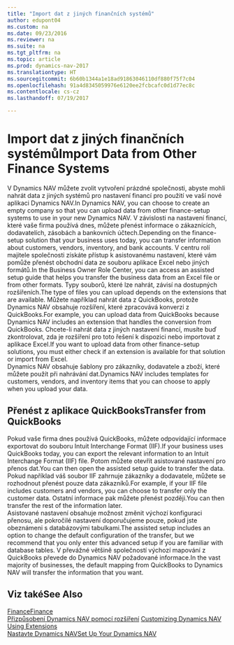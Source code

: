 ```yaml
---
title: "Import dat z jiných finančních systémů"
author: edupont04
ms.custom: na
ms.date: 09/23/2016
ms.reviewer: na
ms.suite: na
ms.tgt_pltfrm: na
ms.topic: article
ms.prod: dynamics-nav-2017
ms.translationtype: HT
ms.sourcegitcommit: 6b60b1344a1e18ad91863046110df880f75f7c04
ms.openlocfilehash: 91a4d8345059976e6120ee2fcbcafc0d1d77ec8c
ms.contentlocale: cs-cz
ms.lasthandoff: 07/19/2017

---
```


# <a name="import-data-from-other-finance-systems"></a><span data-ttu-id="ccbb7-102">Import dat z jiných finančních systémů</span><span class="sxs-lookup"><span data-stu-id="ccbb7-102">Import Data from Other Finance Systems</span></span>
<span data-ttu-id="ccbb7-103">V Dynamics NAV můžete zvolit vytvoření prázdné společnosti, abyste mohli nahrát data z jiných systémů pro nastavení financí pro použití ve vaší nové aplikaci Dynamics NAV.</span><span class="sxs-lookup"><span data-stu-id="ccbb7-103">In Dynamics NAV, you can choose to create an empty company so that you can upload data from other finance-setup systems to use in your new Dynamics NAV.</span></span> <span data-ttu-id="ccbb7-104">V závislosti na nastavení financí, které vaše firma používá dnes, můžete přenést informace o zákaznících, dodavatelích, zásobách a bankovních účtech.</span><span class="sxs-lookup"><span data-stu-id="ccbb7-104">Depending on the finance-setup solution that your business uses today, you can transfer information about customers, vendors, inventory, and bank accounts.</span></span>
<span data-ttu-id="ccbb7-105">V centru rolí majitele společnosti získáte přístup k asistovanému nastavení, které vám pomůže přenést obchodní data ze souboru aplikace Excel nebo jiných formátů.</span><span class="sxs-lookup"><span data-stu-id="ccbb7-105">In the Business Owner Role Center, you can access an assisted setup guide that helps you transfer the business data from an Excel file or from other formats.</span></span> <span data-ttu-id="ccbb7-106">Typy souborů, které lze nahrát, závisí na dostupných rozšířeních.</span><span class="sxs-lookup"><span data-stu-id="ccbb7-106">The type of files you can upload depends on the extensions that are available.</span></span> <span data-ttu-id="ccbb7-107">Můžete například nahrát data z QuickBooks, protože Dynamics NAV obsahuje rozšíření, které zpracovává konverzi z QuickBooks.</span><span class="sxs-lookup"><span data-stu-id="ccbb7-107">For example, you can upload data from QuickBooks because Dynamics NAV includes an extension that handles the conversion from QuickBooks.</span></span> <span data-ttu-id="ccbb7-108">Chcete-li nahrát data z jiných nastavení financí, musíte buď zkontrolovat, zda je rozšíření pro toto řešení k dispozici nebo importovat z aplikace Excel.</span><span class="sxs-lookup"><span data-stu-id="ccbb7-108">If you want to upload data from other finance-setup solutions, you must either check if an extension is available for that solution or import from Excel.</span></span>  
<span data-ttu-id="ccbb7-109">Dynamics NAV obsahuje šablony pro zákazníky, dodavatele a zboží, které můžete použít při nahrávání dat.</span><span class="sxs-lookup"><span data-stu-id="ccbb7-109">Dynamics NAV includes templates for customers, vendors, and inventory items that you can choose to apply when you upload your data.</span></span>  

## <a name="transfer-from-quickbooks"></a><span data-ttu-id="ccbb7-110">Přenést z aplikace QuickBooks</span><span class="sxs-lookup"><span data-stu-id="ccbb7-110">Transfer from QuickBooks</span></span>
<span data-ttu-id="ccbb7-111">Pokud vaše firma dnes používá QuickBooks, můžete odpovídající informace exportovat do souboru Intuit Interchange Format (IIF).</span><span class="sxs-lookup"><span data-stu-id="ccbb7-111">If your business uses QuickBooks today, you can export the relevant information to an Intuit Interchange Format (IIF) file.</span></span> <span data-ttu-id="ccbb7-112">Potom můžete otevřít asistované nastavení pro přenos dat.</span><span class="sxs-lookup"><span data-stu-id="ccbb7-112">You can then open the assisted setup guide to transfer the data.</span></span>
<span data-ttu-id="ccbb7-113">Pokud například váš soubor IIF zahrnuje zákazníky a dodavatele, můžete se rozhodnout přenést pouze data zákazníků.</span><span class="sxs-lookup"><span data-stu-id="ccbb7-113">For example, if your IIF file includes customers and vendors, you can choose to transfer only the customer data.</span></span> <span data-ttu-id="ccbb7-114">Ostatní informace pak můžete přenést později.</span><span class="sxs-lookup"><span data-stu-id="ccbb7-114">You can then transfer the rest of the information later.</span></span>  
<span data-ttu-id="ccbb7-115">Asistované nastavení obsahuje možnost změnit výchozí konfiguraci přenosu, ale pokročilé nastavení doporučujeme pouze, pokud jste obeznámeni s databázovými tabulkami.</span><span class="sxs-lookup"><span data-stu-id="ccbb7-115">The assisted setup includes an option to change the default configuration of the transfer, but we recommend that you only enter this advanced setup if you are familiar with database tables.</span></span> <span data-ttu-id="ccbb7-116">V převážné většině společností výchozí mapování z QuickBooks převede do Dynamics NAV požadované informace.</span><span class="sxs-lookup"><span data-stu-id="ccbb7-116">In the vast majority of businesses, the default mapping from QuickBooks to Dynamics NAV will transfer the information that you want.</span></span>

## <a name="see-also"></a><span data-ttu-id="ccbb7-117">Viz také</span><span class="sxs-lookup"><span data-stu-id="ccbb7-117">See Also</span></span>
[<span data-ttu-id="ccbb7-118">Finance</span><span class="sxs-lookup"><span data-stu-id="ccbb7-118">Finance</span></span>](Finance.md)  
<span data-ttu-id="ccbb7-119">[Přizpůsobení Dynamics NAV pomocí rozšíření](ui-extensions.md) </span><span class="sxs-lookup"><span data-stu-id="ccbb7-119">[Customizing Dynamics NAV Using Extensions](ui-extensions.md) </span></span>  
[<span data-ttu-id="ccbb7-120">Nastavte Dynamics NAV</span><span class="sxs-lookup"><span data-stu-id="ccbb7-120">Set Up Your Dynamics NAV</span></span>](setup.md)

